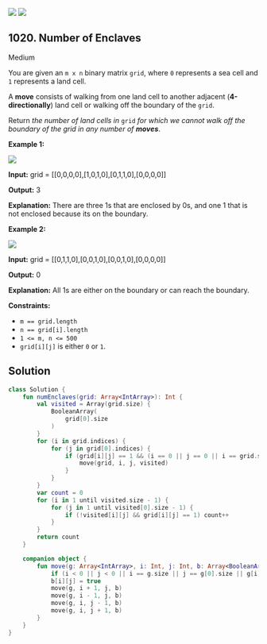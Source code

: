 [![](https://img.shields.io/github/stars/javadev/LeetCode-in-Kotlin?label=Stars&style=flat-square)](https://github.com/javadev/LeetCode-in-Kotlin)
[![](https://img.shields.io/github/forks/javadev/LeetCode-in-Kotlin?label=Fork%20me%20on%20GitHub%20&style=flat-square)](https://github.com/javadev/LeetCode-in-Kotlin/fork)

## 1020\. Number of Enclaves

Medium

You are given an `m x n` binary matrix `grid`, where `0` represents a sea cell and `1` represents a land cell.

A **move** consists of walking from one land cell to another adjacent (**4-directionally**) land cell or walking off the boundary of the `grid`.

Return _the number of land cells in_ `grid` _for which we cannot walk off the boundary of the grid in any number of **moves**_.

**Example 1:**

![](https://assets.leetcode.com/uploads/2021/02/18/enclaves1.jpg)

**Input:** grid = \[\[0,0,0,0],[1,0,1,0],[0,1,1,0],[0,0,0,0]]

**Output:** 3

**Explanation:** There are three 1s that are enclosed by 0s, and one 1 that is not enclosed because its on the boundary.

**Example 2:**

![](https://assets.leetcode.com/uploads/2021/02/18/enclaves2.jpg)

**Input:** grid = \[\[0,1,1,0],[0,0,1,0],[0,0,1,0],[0,0,0,0]]

**Output:** 0

**Explanation:** All 1s are either on the boundary or can reach the boundary.

**Constraints:**

*   `m == grid.length`
*   `n == grid[i].length`
*   `1 <= m, n <= 500`
*   `grid[i][j]` is either `0` or `1`.

## Solution

```kotlin
class Solution {
    fun numEnclaves(grid: Array<IntArray>): Int {
        val visited = Array(grid.size) {
            BooleanArray(
                grid[0].size
            )
        }
        for (i in grid.indices) {
            for (j in grid[0].indices) {
                if (grid[i][j] == 1 && (i == 0 || j == 0 || i == grid.size - 1 || j == grid[0].size - 1)) {
                    move(grid, i, j, visited)
                }
            }
        }
        var count = 0
        for (i in 1 until visited.size - 1) {
            for (j in 1 until visited[0].size - 1) {
                if (!visited[i][j] && grid[i][j] == 1) count++
            }
        }
        return count
    }

    companion object {
        fun move(g: Array<IntArray>, i: Int, j: Int, b: Array<BooleanArray>) {
            if (i < 0 || j < 0 || i == g.size || j == g[0].size || g[i][j] == 0 || b[i][j]) return
            b[i][j] = true
            move(g, i + 1, j, b)
            move(g, i - 1, j, b)
            move(g, i, j - 1, b)
            move(g, i, j + 1, b)
        }
    }
}
```